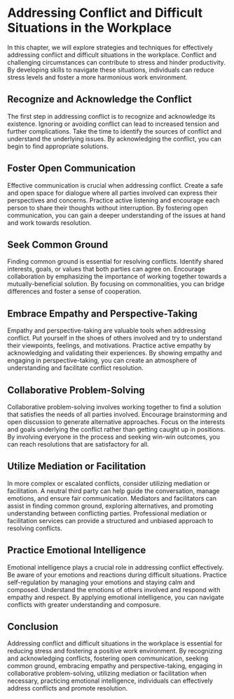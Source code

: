 Addressing Conflict and Difficult Situations in the Workplace
========================================================================

In this chapter, we will explore strategies and techniques for effectively addressing conflict and difficult situations in the workplace. Conflict and challenging circumstances can contribute to stress and hinder productivity. By developing skills to navigate these situations, individuals can reduce stress levels and foster a more harmonious work environment.

Recognize and Acknowledge the Conflict
--------------------------------------

The first step in addressing conflict is to recognize and acknowledge its existence. Ignoring or avoiding conflict can lead to increased tension and further complications. Take the time to identify the sources of conflict and understand the underlying issues. By acknowledging the conflict, you can begin to find appropriate solutions.

Foster Open Communication
-------------------------

Effective communication is crucial when addressing conflict. Create a safe and open space for dialogue where all parties involved can express their perspectives and concerns. Practice active listening and encourage each person to share their thoughts without interruption. By fostering open communication, you can gain a deeper understanding of the issues at hand and work towards resolution.

Seek Common Ground
------------------

Finding common ground is essential for resolving conflicts. Identify shared interests, goals, or values that both parties can agree on. Encourage collaboration by emphasizing the importance of working together towards a mutually-beneficial solution. By focusing on commonalities, you can bridge differences and foster a sense of cooperation.

Embrace Empathy and Perspective-Taking
--------------------------------------

Empathy and perspective-taking are valuable tools when addressing conflict. Put yourself in the shoes of others involved and try to understand their viewpoints, feelings, and motivations. Practice active empathy by acknowledging and validating their experiences. By showing empathy and engaging in perspective-taking, you can create an atmosphere of understanding and facilitate conflict resolution.

Collaborative Problem-Solving
-----------------------------

Collaborative problem-solving involves working together to find a solution that satisfies the needs of all parties involved. Encourage brainstorming and open discussion to generate alternative approaches. Focus on the interests and goals underlying the conflict rather than getting caught up in positions. By involving everyone in the process and seeking win-win outcomes, you can reach resolutions that are satisfactory for all.

Utilize Mediation or Facilitation
---------------------------------

In more complex or escalated conflicts, consider utilizing mediation or facilitation. A neutral third party can help guide the conversation, manage emotions, and ensure fair communication. Mediators and facilitators can assist in finding common ground, exploring alternatives, and promoting understanding between conflicting parties. Professional mediation or facilitation services can provide a structured and unbiased approach to resolving conflicts.

Practice Emotional Intelligence
-------------------------------

Emotional intelligence plays a crucial role in addressing conflict effectively. Be aware of your emotions and reactions during difficult situations. Practice self-regulation by managing your emotions and staying calm and composed. Understand the emotions of others involved and respond with empathy and respect. By applying emotional intelligence, you can navigate conflicts with greater understanding and composure.

Conclusion
----------

Addressing conflict and difficult situations in the workplace is essential for reducing stress and fostering a positive work environment. By recognizing and acknowledging conflicts, fostering open communication, seeking common ground, embracing empathy and perspective-taking, engaging in collaborative problem-solving, utilizing mediation or facilitation when necessary, practicing emotional intelligence, individuals can effectively address conflicts and promote resolution.
